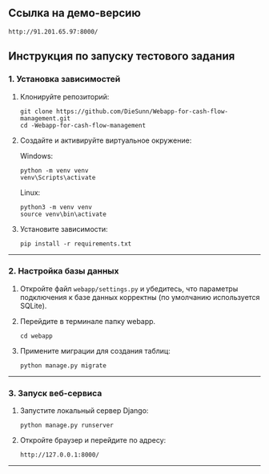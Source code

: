 ## Ссылка на демо-версию
```
http://91.201.65.97:8000/
```

## Инструкция по запуску тестового задания

### 1. Установка зависимостей

1. Клонируйте репозиторий:
   ```
   git clone https://github.com/DieSunn/Webapp-for-cash-flow-management.git
   cd -Webapp-for-cash-flow-management
   ```

2. Создайте и активируйте виртуальное окружение:
   
   Windows:
   ```
   python -m venv venv
   venv\Scripts\activate
   ```

   Linux:
   ```
   python3 -m venv venv
   source venv\bin\activate
   ```

4. Установите зависимости:
   ```
   pip install -r requirements.txt
   ```

---

### 2. Настройка базы данных

1. Откройте файл `webapp/settings.py` и убедитесь, что параметры подключения к базе данных корректны (по умолчанию используется SQLite).

2. Перейдите в терминале папку webapp.
   ```
   cd webapp
   ```

4. Примените миграции для создания таблиц:
   ```
   python manage.py migrate
   ```

---

### 3. Запуск веб-сервиса

1. Запустите локальный сервер Django:
   ```
   python manage.py runserver
   ```

2. Откройте браузер и перейдите по адресу:
   ```
   http://127.0.0.1:8000/
   ```

---

